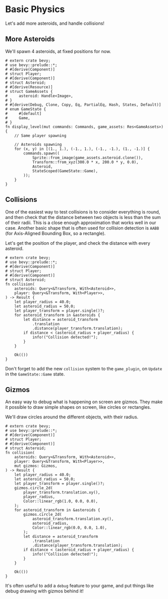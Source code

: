 # Basic Physics

Let's add more asteroids, and handle collisions!

## More Asteroids

We'll spawn 4 asteroids, at fixed positions for now.

```rust,no_run
# extern crate bevy;
# use bevy::prelude::*;
# #[derive(Component)]
# struct Player;
# #[derive(Component)]
# struct Asteroid;
# #[derive(Resource)]
# struct GameAssets {
#     asteroid: Handle<Image>,
# }
# #[derive(Debug, Clone, Copy, Eq, PartialEq, Hash, States, Default)]
# enum GameState {
#     #[default]
#     Game,
# }
fn display_level(mut commands: Commands, game_assets: Res<GameAssets>) {
    // Same player spawning

    // Asteroids spawning
    for (x, y) in [(1., 1.), (-1., 1.), (-1., -1.), (1., -1.)] {
        commands.spawn((
            Sprite::from_image(game_assets.asteroid.clone()),
            Transform::from_xyz(300.0 * x, 200.0 * y, 0.0),
            Asteroid,
            StateScoped(GameState::Game),
        ));
    }
}
```

## Collisions

One of the easiest way to test collisions is to consider everything is round, and then check that the distance between two objects is less than the sum of their radii. This is a close enough approximation that works well in our case. Another basic shape that is often used for collision detection is `AABB` (for Axis-Aligned Bounding Box, so a rectangle).

Let's get the position of the player, and check the distance with every asteroid.

```rust,no_run
# extern crate bevy;
# use bevy::prelude::*;
# #[derive(Component)]
# struct Player;
# #[derive(Component)]
# struct Asteroid;
fn collision(
    asteroids: Query<&Transform, With<Asteroid>>,
    player: Query<&Transform, With<Player>>,
) -> Result {
    let player_radius = 40.0;
    let asteroid_radius = 50.0;
    let player_transform = player.single()?;
    for asteroid_transform in &asteroids {
        let distance = asteroid_transform
            .translation
            .distance(player_transform.translation);
        if distance < (asteroid_radius + player_radius) {
            info!("Collision detected!");
        }
    }

    Ok(())
}
```

<div class="warning">

Don't forget to add the new `collision` system to the `game_plugin`, on `Update` in the `GameState::Game` state.

</div>

## Gizmos

An easy way to debug what is happening on screen are gizmos. They make it possible to draw simple shapes on screen, like circles or rectangles.

We'll draw circles around the different objects, with their radius.

```rust,no_run
# extern crate bevy;
# use bevy::prelude::*;
# #[derive(Component)]
# struct Player;
# #[derive(Component)]
# struct Asteroid;
fn collision(
    asteroids: Query<&Transform, With<Asteroid>>,
    player: Query<&Transform, With<Player>>,
    mut gizmos: Gizmos,
) -> Result {
    let player_radius = 40.0;
    let asteroid_radius = 50.0;
    let player_transform = player.single()?;
    gizmos.circle_2d(
        player_transform.translation.xy(),
        player_radius,
        Color::linear_rgb(1.0, 0.0, 0.0),
    );
    for asteroid_transform in &asteroids {
        gizmos.circle_2d(
            asteroid_transform.translation.xy(),
            asteroid_radius,
            Color::linear_rgb(0.0, 0.0, 1.0),
        );
        let distance = asteroid_transform
            .translation
            .distance(player_transform.translation);
        if distance < (asteroid_radius + player_radius) {
            info!("Collision detected!");
        }
    }

    Ok(())
}
```

<div class="warning">

It's often useful to add a `debug` feature to your game, and put things like debug drawing with gizmos behind it!

</div>
